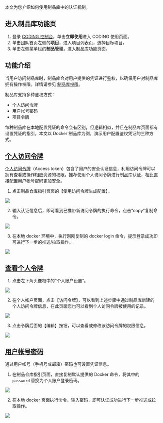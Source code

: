 本文为您介绍如何使用制品库中的认证机制。

## 进入制品库功能页
1. 登录 [CODING 控制台](https://console.cloud.tencent.com/coding)，单击**立即使用**进入 CODING 使用页面。
2. 单击团队首页左侧的**项目**，进入项目列表页，选择目标项目。
3. 单击左侧菜单栏的**制品管理**，进入制品库功能页面。

## 功能介绍

当用户访问制品库时，制品库会对用户提供的凭证进行鉴权，以确保用户对制品库拥有操作权限。详情请参见 [制品库权限](https://cloud.tencent.com/document/product/1116/46463)。

制品库支持多种鉴权方式：
- 个人访问令牌
- 用户帐号密码
- 项目令牌

每种制品库在本地配置凭证的命令会有区别，但逻辑相似，并且在制品库页面都有设置凭证的指引。本文以 Docker 制品库为例，演示用户配置鉴权凭证的三种方式。

## [个人访问令牌](#personal-tokens)

[个人访问令牌](/docs/member/tokens.html)（Access token）包含了用户的安全认证信息，利用访问令牌可以拥有查看或操作相应资源的权限。推荐使用个人访问令牌进行制品库认证，相比直接配置用户帐号密码更加安全。

1.  点击制品仓库指引页面的【使用访问令牌生成配置】。

![](https://help-assets.codehub.cn/enterprise/20221027160725.png)

2.  输入认证信息后，即可看到已携带新访问令牌的执行命令，点击“copy”复制命令。

![](https://help-assets.codehub.cn/enterprise/20221027161258.png)

3.  在本地 docker 环境中，执行刚刚复制的 docker login 命令，提示登录成功即可进行下一步的推送/拉取操作。

![](https://help-assets.codehub.cn/enterprise/20191015111153.png)

## [查看个人令牌](#view-tokens)

1.  点击左下角头像框中的“个人账户设置”。

![](https://help-assets.codehub.cn/enterprise/20221027161419.png)

2.  在个人帐户页面，点击【访问令牌】，可以看到上述步骤中通过制品库新建的个人访问令牌信息，在此页面您也可以看到个人访问令牌被使用的记录。

![](https://help-assets.codehub.cn/enterprise/20221027161646.png)

3.  点击令牌后面的【编辑】按钮，可以查看或修改该访问令牌的权限信息。

![](https://help-assets.codehub.cn/enterprise/20221027162204.png)

## [用户帐号密码](#passwords)

通过用户帐号（手机号或邮箱）密码也可设置凭证信息。

1.  在制品仓库指引页面，直接复制默认提供的 Docker 命令，将其中的 `password` 替换为个人账户登录密码。

![](https://help-assets.codehub.cn/enterprise/20221027164239.png)

2.  在本地 docker 页面执行命令，输入密码，即可认证成功进行下一步推送或拉取操作。

![](https://help-assets.codehub.cn/enterprise/20191015112130.png)
